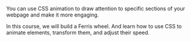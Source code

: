 
You can use CSS animation to draw attention to specific sections of your webpage and make it more engaging.


In this course, we will build a Ferris wheel. And learn how to use CSS to animate elements, transform them, and adjust their speed.

